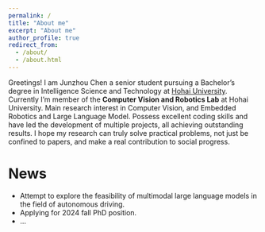 ```yaml
---
permalink: /
title: "About me"
excerpt: "About me"
author_profile: true
redirect_from: 
  - /about/
  - /about.html
---
```


Greetings! I am Junzhou Chen a senior student pursuing a Bachelor’s degree in Intelligence Science and Technology at [Hohai University](https://www.hhu.edu.cn/). Currently I’m member of the **Computer Vision and Robotics Lab** at Hohai University. Main research interest in Computer Vision, and Embedded Robotics and Large Language Model. Possess excellent coding skills and have led the development of multiple projects, all achieving outstanding results. I hope my research can truly solve practical problems, not just be confined to papers, and make a real contribution to social progress.

# News

- Attempt to explore the feasibility of multimodal large language models in the field of autonomous driving.
- Applying for 2024 fall PhD position.
- ...

